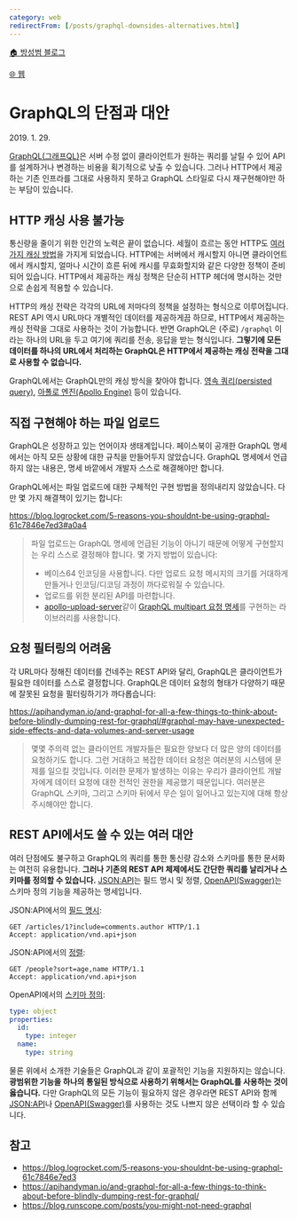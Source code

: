 ```yaml
---
category: web
redirectFrom: [/posts/graphql-downsides-alternatives.html]
---
```


[🏠 방성범 블로그](/README.md)

[🌐 웹](/web.md)

# GraphQL의 단점과 대안

<time id="published" datetime="2019-01-29">2019. 1. 29.</time>

[GraphQL(그래프QL)](https://graphql.org/)은 서버 수정 없이 클라이언트가 원하는 쿼리를 날릴 수 있어 API를 설계하거나 변경하는 비용을 획기적으로 낮출 수 있습니다. 그러나 HTTP에서 제공하는 기존 인프라를 그대로 사용하지 못하고 GraphQL 스타일로 다시 재구현해야만 하는 부담이 있습니다.

## HTTP 캐싱 사용 불가능

통신량을 줄이기 위한 인간의 노력은 끝이 없습니다. 세월이 흐르는 동안 HTTP도 [여러 가지 캐싱 방법](https://developers.google.com/web/fundamentals/performance/optimizing-content-efficiency/http-caching)을 가지게 되었습니다. HTTP에는 서버에서 캐시할지 아니면 클라이언트에서 캐시할지, 얼마나 시간이 흐른 뒤에 캐시를 무효화할지와 같은 다양한 정책이 준비되어 있습니다. HTTP에서 제공하는 캐싱 정책은 단순히 HTTP 헤더에 명시하는 것만으로 손쉽게 적용할 수 있습니다.

HTTP의 캐싱 전략은 각각의 URL에 저마다의 정책을 설정하는 형식으로 이루어집니다. REST API 역시 URL마다 개별적인 데이터를 제공하게끔 하므로, HTTP에서 제공하는 캐싱 전략을 그대로 사용하는 것이 가능합니다. 반면 GraphQL은 (주로) `/graphql` 이라는 하나의 URL을 두고 여기에 쿼리를 전송, 응답을 받는 형식입니다. **그렇기에 모든 데이터를 하나의 URL에서 처리하는 GraphQL은 HTTP에서 제공하는 캐싱 전략을 그대로 사용할 수 없습니다.**

GraphQL에서는 GraphQL만의 캐싱 방식을 찾아야 합니다. [영속 쿼리(persisted query)](https://blog.apollographql.com/persisted-graphql-queries-with-apollo-client-119fd7e6bba5), [아폴로 엔진(Apollo Engine)](https://blog.apollographql.com/caching-graphql-results-in-your-cdn-54299832b8e2) 등이 있습니다.

## 직접 구현해야 하는 파일 업로드

GraphQL은 성장하고 있는 언어이자 생태계입니다. 페이스북이 공개한 GraphQL 명세에서는 아직 모든 상황에 대한 규칙을 만들어두지 않았습니다. GraphQL 명세에서 언급하지 않는 내용은, 명세 바깥에서 개발자 스스로 해결해야만 합니다.

GraphQL에서는 파일 업로드에 대한 구체적인 구현 방법을 정의내리지 않았습니다. 다만 몇 가지 해결책이 있기는 합니다:

<https://blog.logrocket.com/5-reasons-you-shouldnt-be-using-graphql-61c7846e7ed3#a0a4>

> 파일 업로드는 GraphQL 명세에 언급된 기능이 아니기 때문에 어떻게 구현할지는 우리 스스로 결정해야 합니다. 몇 가지 방법이 있습니다:
>
> - 베이스64 인코딩을 사용합니다. 다만 업로드 요청 메시지의 크기를 거대하게 만들거나 인코딩/디코딩 과정이 까다로워질 수 있습니다.
> - 업로드를 위한 분리된 API를 마련합니다.
> - [apollo-upload-server](https://github.com/jaydenseric/apollo-upload-server)같이 [GraphQL multipart 요청 명세](https://github.com/jaydenseric/graphql-multipart-request-spec)를 구현하는 라이브러리를 사용합니다.

## 요청 필터링의 어려움

각 URL마다 정해진 데이터를 건네주는 REST API와 달리, GraphQL은 클라이언트가 필요한 데이터를 스스로 결정합니다. GraphQL은 데이터 요청의 형태가 다양하기 때문에 잘못된 요청을 필터링하기가 까다롭습니다:

<https://apihandyman.io/and-graphql-for-all-a-few-things-to-think-about-before-blindly-dumping-rest-for-graphql/#graphql-may-have-unexpected-side-effects-and-data-volumes-and-server-usage>

> 몇몇 주의력 없는 클라이언트 개발자들은 필요한 양보다 더 많은 양의 데이터를 요청하기도 합니다. 그런 거대하고 복잡한 데이터 요청은 여러분의 시스템에 문제를 일으킬 것입니다. 이러한 문제가 발생하는 이유는 우리가 클라이언트 개발자에게 데이터 요청에 대한 전적인 권한을 제공했기 때문입니다. 여러분은 GraphQL 스키마, 그리고 스키마 뒤에서 무슨 일이 일어나고 있는지에 대해 항상 주시해야만 합니다.

## REST API에서도 쓸 수 있는 여러 대안

여러 단점에도 불구하고 GraphQL의 쿼리를 통한 통신량 감소와 스키마를 통한 문서화는 여전히 유용합니다. **그러나 기존의 REST API 체제에서도 간단한 쿼리를 날리거나 스키마를 정의할 수 있습니다.** [JSON:API](https://jsonapi.org/)는 필드 명시 및 정렬, [OpenAPI(Swagger)](https://swagger.io/)는 스키마 정의 기능을 제공하는 명세입니다.

JSON:API에서의 [필드 명시](https://jsonapi.org/format/#fetching-includes):

```http
GET /articles/1?include=comments.author HTTP/1.1
Accept: application/vnd.api+json
```

JSON:API에서의 [정렬](https://jsonapi.org/format/#fetching-sorting):

```http
GET /people?sort=age,name HTTP/1.1
Accept: application/vnd.api+json
```

OpenAPI에서의 [스키마 정의](https://swagger.io/docs/specification/data-models/data-types/#object):

```yaml
type: object
properties:
  id:
    type: integer
  name:
    type: string
```

물론 위에서 소개한 기술들은 GraphQL과 같이 포괄적인 기능을 지원하지는 않습니다. **광범위한 기능을 하나의 통일된 방식으로 사용하기 위해서는 GraphQL를 사용하는 것이 옳습니다.** 다만 GraphQL의 모든 기능이 필요하지 않은 경우라면 REST API와 함께 [JSON:API](https://jsonapi.org/)나 [OpenAPI(Swagger)](https://swagger.io/)를 사용하는 것도 나쁘지 않은 선택이라 할 수 있습니다.

## 참고

- <https://blog.logrocket.com/5-reasons-you-shouldnt-be-using-graphql-61c7846e7ed3>
- <https://apihandyman.io/and-graphql-for-all-a-few-things-to-think-about-before-blindly-dumping-rest-for-graphql/>
- <https://blog.runscope.com/posts/you-might-not-need-graphql>
